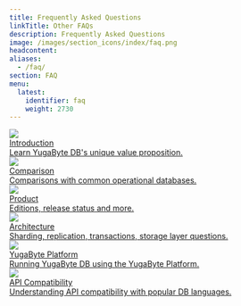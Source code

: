 ```yaml
---
title: Frequently Asked Questions
linkTitle: Other FAQs
description: Frequently Asked Questions
image: /images/section_icons/index/faq.png
headcontent:
aliases:
  - /faq/
section: FAQ
menu:
  latest:
    identifier: faq
    weight: 2730
---
```


<div class="row">
  <div class="col-12 col-md-6 col-lg-12 col-xl-6">
    <a class="section-link icon-offset" href="../introduction/">
      <div class="head">
        <img class="icon" src="/images/section_icons/index/introduction.png" aria-hidden="true" />       
        <div class="title">Introduction</div>
      </div>
      <div class="body">
        Learn YugaByte DB's unique value proposition.
      </div>
    </a>
  </div>

  <div class="col-12 col-md-6 col-lg-12 col-xl-6">
    <a class="section-link icon-offset" href="../comparisons/">
      <div class="head">
        <img class="icon" src="/images/section_icons/index/comparisons.png" aria-hidden="true" />     
        <div class="title">Comparison</div>
      </div>
      <div class="body">
        Comparisons with common operational databases.
      </div>
    </a>
  </div>

  <div class="col-12 col-md-6 col-lg-12 col-xl-6">
    <a class="section-link icon-offset" href="product/">
      <div class="head">
        <img class="icon" src="/images/section_icons/introduction/core_features.png" aria-hidden="true" />       
        <div class="title">Product</div>
      </div>
      <div class="body">
        Editions, release status and more.
      </div>
    </a>
  </div>

  <div class="col-12 col-md-6 col-lg-12 col-xl-6">
    <a class="section-link icon-offset" href="architecture/">
      <div class="head">
        <img class="icon" src="/images/section_icons/index/architecture.png" aria-hidden="true" />     
        <div class="title">Architecture</div>
      </div>
      <div class="body">
        Sharding, replication, transactions, storage layer questions.
      </div>
    </a>
  </div>

  <div class="col-12 col-md-6 col-lg-12 col-xl-6">
    <a class="section-link icon-offset" href="enterprise-edition/">
      <div class="head">
        <img class="icon" src="/images/section_icons/manage/enterprise.png" aria-hidden="true" />      
        <div class="title">YugaByte Platform</div>
      </div>
      <div class="body">
        Running YugaByte DB using the YugaByte Platform.
      </div>
    </a>
  </div>

  <div class="col-12 col-md-6 col-lg-12 col-xl-6">
    <a class="section-link icon-offset" href="compatibility/">
      <div class="head">
        <img class="icon" src="/images/section_icons/index/api.png" aria-hidden="true" />    
        <div class="title">API Compatibility</div>
      </div>
      <div class="body">
        Understanding API compatibility with popular DB languages.
      </div>
    </a>
  </div>
</div>
